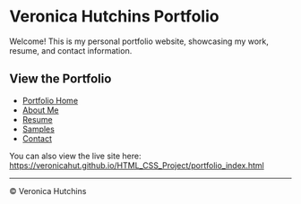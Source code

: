 # Veronica Hutchins Portfolio

Welcome! This is my personal portfolio website, showcasing my work, resume, and contact information.

## View the Portfolio

- [Portfolio Home](portfolio_index.html)
- [About Me](about.html)
- [Resume](resume.html)
- [Samples](samples.html)
- [Contact](contact.html)

You can also view the live site here:  
https://veronicahut.github.io/HTML_CSS_Project/portfolio_index.html

---
© Veronica Hutchins
